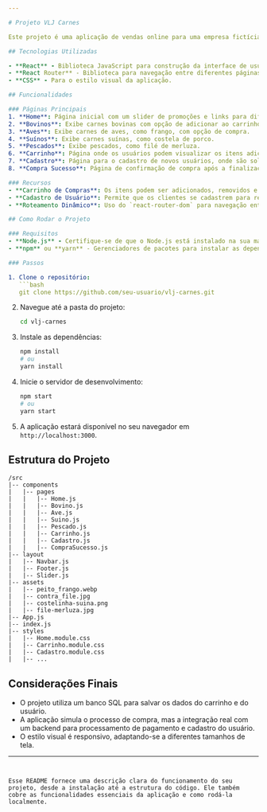 ```yaml
---

# Projeto VLJ Carnes

Este projeto é uma aplicação de vendas online para uma empresa fictícia chamada **VLJ Carnes**, especializada na comercialização de carnes. O site permite que os clientes naveguem entre diferentes categorias de carnes, adicionem produtos ao carrinho, se cadastrem e realizem compras.

## Tecnologias Utilizadas

- **React** - Biblioteca JavaScript para construção da interface de usuário.
- **React Router** - Biblioteca para navegação entre diferentes páginas da aplicação.
- **CSS** - Para o estilo visual da aplicação.

## Funcionalidades

### Páginas Principais
1. **Home**: Página inicial com um slider de promoções e links para diferentes tipos de carnes.
2. **Bovinos**: Exibe carnes bovinas com opção de adicionar ao carrinho.
3. **Aves**: Exibe carnes de aves, como frango, com opção de compra.
4. **Suínos**: Exibe carnes suínas, como costela de porco.
5. **Pescados**: Exibe pescados, como filé de merluza.
6. **Carrinho**: Página onde os usuários podem visualizar os itens adicionados ao carrinho, alterar quantidades e remover itens.
7. **Cadastro**: Página para o cadastro de novos usuários, onde são solicitados dados como nome, e-mail, senha e endereço.
8. **Compra Sucesso**: Página de confirmação de compra após a finalização do pedido.

### Recursos
- **Carrinho de Compras**: Os itens podem ser adicionados, removidos e a quantidade pode ser alterada diretamente no carrinho.
- **Cadastro de Usuário**: Permite que os clientes se cadastrem para realizar compras, salvando seus dados no localStorage.
- **Roteamento Dinâmico**: Uso do `react-router-dom` para navegação entre as diferentes páginas da aplicação.

## Como Rodar o Projeto

### Requisitos
- **Node.js** - Certifique-se de que o Node.js está instalado na sua máquina.
- **npm** ou **yarn** - Gerenciadores de pacotes para instalar as dependências do projeto.

### Passos

1. Clone o repositório:
   ```bash
   git clone https://github.com/seu-usuario/vlj-carnes.git
   ```
2. Navegue até a pasta do projeto:
   ```bash
   cd vlj-carnes
   ```
3. Instale as dependências:
   ```bash
   npm install
   # ou
   yarn install
   ```
4. Inicie o servidor de desenvolvimento:
   ```bash
   npm start
   # ou
   yarn start
   ```

5. A aplicação estará disponível no seu navegador em `http://localhost:3000`.

## Estrutura do Projeto

```plaintext
/src
|-- components
|   |-- pages
|   |   |-- Home.js
|   |   |-- Bovino.js
|   |   |-- Ave.js
|   |   |-- Suino.js
|   |   |-- Pescado.js
|   |   |-- Carrinho.js
|   |   |-- Cadastro.js
|   |   |-- CompraSucesso.js
|-- layout
|   |-- Navbar.js
|   |-- Footer.js
|   |-- Slider.js
|-- assets
|   |-- peito_frango.webp
|   |-- contra_file.jpg
|   |-- costelinha-suina.png
|   |-- file-merluza.jpg
|-- App.js
|-- index.js
|-- styles
|   |-- Home.module.css
|   |-- Carrinho.module.css
|   |-- Cadastro.module.css
|   |-- ...
```

## Considerações Finais

- O projeto utiliza um banco SQL para salvar os dados do carrinho e do usuário.
- A aplicação simula o processo de compra, mas a integração real com um backend para processamento de pagamento e cadastro do usuário.
- O estilo visual é responsivo, adaptando-se a diferentes tamanhos de tela.

---
```


Esse README fornece uma descrição clara do funcionamento do seu projeto, desde a instalação até a estrutura do código. Ele também cobre as funcionalidades essenciais da aplicação e como rodá-la localmente.
